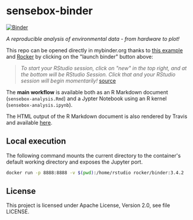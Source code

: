 # sensebox-binder

[![Binder](http://mybinder.org/badge.svg)](http://mybinder.org/v2/gh/nuest/sensebox-binder/master)

_A reproducible analysis of environmental data - from hardware to plot!_

This repo can be opened directly in mybinder.org thanks to [this example](https://github.com/binder-examples/dockerfile-rstudio) and [Rocker](https://github.com/rocker-org/binder) by clicking on the "launch binder" button above:

> _To start your RStudio session, click on "new" in the top right, and at the bottom will be RStudio Session. Click that and your RStudio session will begin momentarily!_ [source](https://github.com/binder-examples/dockerfile-rstudio)

The **main workflow** is available both as an R Markdown document (`sensebox-analysis.Rmd`) and a Jypter Notebook using an R kernel (`sensebox-analysis.ipynb`).

The HTML output of the R Markdown document is also rendered by Travis and available [here]().

## Local execution

The following command mounts the current directory to the container's default working directory and exposes the Jupyter port.

```bash
docker run -p 8888:8888 -v $(pwd):/home/rstudio rocker/binder:3.4.2
```

## License

This project is licensed under Apache License, Version 2.0, see file LICENSE.
